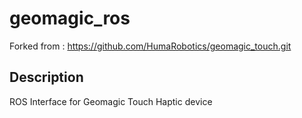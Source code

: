 geomagic_ros
=============

Forked from : https://github.com/HumaRobotics/geomagic_touch.git

Description
---------

ROS Interface for Geomagic Touch Haptic device
